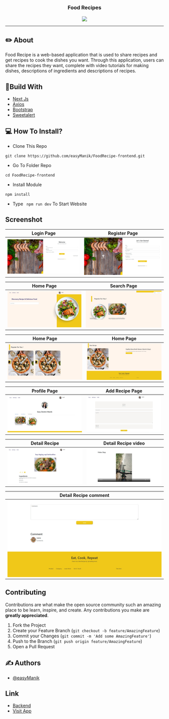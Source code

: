 <p align="center">

  <h3 align="center">Food Recipes</h3>
  <p align="center">
    <image align="center" width="100" src='./public/logo.png' />
  </p>

---

## ✏️ About

Food Recipe is a web-based application that is used to share recipes and get recipes to cook the dishes you want. Through this application, users can share the recipes they want, complete with video tutorials for making dishes, descriptions of ingredients and descriptions of recipes.

## 🔖Build With

- [Next Js](https://nextjs.org)
- [Axios](https://www.npmjs.com/package/axios)
- [Bootstrap](https://www.npmjs.com/package/bootstrap)
- [Sweetalert](https://www.npmjs.com/package/sweetalert)

## 💻 How To Install?

- Clone This Repo

```
git clone https://github.com/easyManik/FoodRecipe-frontend.git
```

- Go To Folder Repo

```
cd FoodRecipe-frontend
```

- Install Module

```
npm install
```

- Type ` npm run dev` To Start Website

## Screenshot

| Login Page                                                | Register Page                                             |
| --------------------------------------------------------- | --------------------------------------------------------- |
| ![Login](/public/readme/login.jpeg?raw=true "Login Page") | ![Register](/public/readme/register.jpeg "Register Page") |

| Home Page                                        | Search Page                                                                  |
| ------------------------------------------------ | ---------------------------------------------------------------------------- |
| ![Home](/public/readme/home.jpeg "Landing Page") | ![Search Page, Sorting Page](/public/readme/home2.jpeg "Recipe Detail Page") |

| Home Page                                      | Home Page                                      |
| ---------------------------------------------- | ---------------------------------------------- |
| ![Home](/public/readme/home3.jpeg "Home Page") | ![Home](/public/readme/home4.jpeg "Home Page") |

| Profile Page                                           | Add Recipe Page                                                |
| ------------------------------------------------------ | -------------------------------------------------------------- |
| ![Profile](/public/readme/profile.jpeg "Profile Page") | ![Add Recipe](/public/readme/addRecipe.jpeg "Add Recipe Page") |

| Detail Recipe                                                      | Detail Recipe video                                                             |
| ------------------------------------------------------------------ | ------------------------------------------------------------------------------- |
| ![Detail Recipe](/public/readme/detailRecipe.jpeg "Detail Recipe") | ![Detail Recipe video](/public/readme/detailRecipe2.jpeg "Detail Recipe Video") |

| Detail Recipe comment                                                       |
| --------------------------------------------------------------------------- |
| ![Detail Recipe comment](/public/readme/detailRecipe3.jpeg "Detail Recipe") |

## Contributing

Contributions are what make the open source community such an amazing place to be learn, inspire, and create. Any contributions you make are **greatly appreciated**.

1. Fork the Project
2. Create your Feature Branch (`git checkout -b feature/AmazingFeature`)
3. Commit your Changes (`git commit -m 'Add some AmazingFeature'`)
4. Push to the Branch (`git push origin feature/AmazingFeature`)
5. Open a Pull Request

## ✍️ Authors

- [@easyManik](https://github.com/easyManik)

## Link

- [Backend](https://github.com/easyManik/restApi-FoodrecipeApp.git)
- [Visit App](https://food-recipe-frontend-43hs.vercel.app/)
